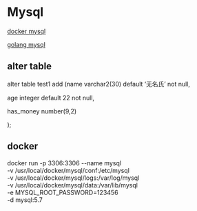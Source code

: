 # Mysql

[docker mysql](https://www.cnblogs.com/sablier/p/11605606.html)

[golang mysql](https://www.jianshu.com/p/9b5cd762e256)


## alter table 

alter table test1
add (name varchar2(30) default ‘无名氏’ not null,

age integer default 22 not null,

has_money number(9,2)

);

## docker

docker run -p 3306:3306 --name mysql \
-v /usr/local/docker/mysql/conf:/etc/mysql \
-v /usr/local/docker/mysql/logs:/var/log/mysql \
-v /usr/local/docker/mysql/data:/var/lib/mysql \
-e MYSQL_ROOT_PASSWORD=123456 \
-d mysql:5.7
